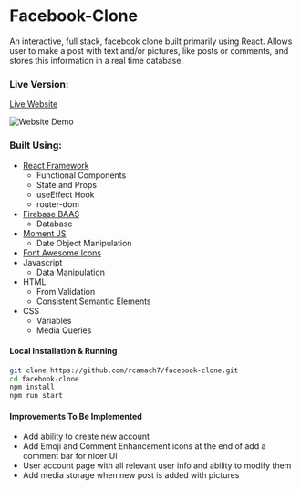 # Facebook-Clone

An interactive, full stack, facebook clone built primarily using React. Allows user to make a post with text and/or pictures, like posts or comments, and stores this information in a real time database.

### Live Version:

[Live Website](https://rcamach7.github.io/facebook-clone/)

![Website Demo](facebookDemo.gif)

### Built Using:

- [React Framework](https://reactjs.org/)
  - Functional Components
  - State and Props
  - useEffect Hook
  - router-dom
- [Firebase BAAS](https://firebase.google.com/)
  - Database
- [Moment JS](https://momentjs.com/)
  - Date Object Manipulation
- [Font Awesome Icons](https://fontawesome.com/)
- Javascript
  - Data Manipulation
- HTML
  - From Validation
  - Consistent Semantic Elements
- CSS
  - Variables
  - Media Queries

#### Local Installation & Running

```bash
git clone https://github.com/rcamach7/facebook-clone.git
cd facebook-clone
npm install
npm run start
```

#### Improvements To Be Implemented

- Add ability to create new account
- Add Emoji and Comment Enhancement icons at the end of add a comment bar for nicer UI
- User account page with all relevant user info and ability to modify them
- Add media storage when new post is added with pictures

